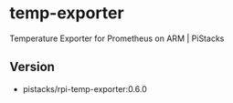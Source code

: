 # temp-exporter
Temperature Exporter for Prometheus on ARM | PiStacks

## Version

- pistacks/rpi-temp-exporter:0.6.0
